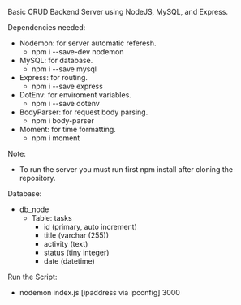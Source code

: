 Basic CRUD Backend Server using NodeJS, MySQL, and Express.

Dependencies needed:
- Nodemon: for server automatic referesh.
    - npm i --save-dev nodemon
- MySQL: for database.
    - npm i --save mysql
- Express: for routing.
    - npm i --save express
- DotEnv: for enviroment variables.
    - npm i --save dotenv
- BodyParser: for request body parsing.
    - npm i body-parser
- Moment: for time formatting.
    - npm i moment

Note:
* To run the server you must run first npm install after cloning the repository.

Database:
-   db_node
    - Table: tasks
        - id (primary, auto increment)
        - title (varchar (255))
        - activity (text)
        - status (tiny integer)
        - date (datetime)

Run the Script:
* nodemon index.js [ipaddress via ipconfig] 3000